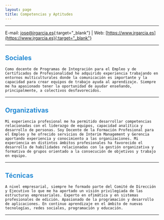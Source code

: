 ```yaml
---
layout: page
title: Competencias y Aptitudes
---
```


<hr size="5px" color="#268BD4" />

E-mail: [jose@jrgarcia.es](mailto:jose@jrgarcia.es){:target="_blank"} | Web: [https://www.jrgarcia.es](https://www.jrgarcia.es){:target="_blank"}  


<hr size="5px" color="#268BD4" />

<p><h2><span style="color:#268BD4">Sociales</span></h2></p>
	
 	Como docente de Programas de Integración para el Empleo y de Certificados de Profesionalidad he adquirido experiencia trabajando en entornos multiculturales donde la comunicación es importante y la capacidad para crear equipos de trabajo ayuda al aprendizaje. Siempre me ha apasionado tener la oportunidad de ayudar enseñando, principalmente, a colectivos desfavorecidos.  

<hr size="5px" color="#268BD4" />

<p><h2><span style="color:#268BD4">Organizativas</span></h2></p>
	
 	Mi experiencia profesional me ha permitido desarrollar competencias relacionadas con el liderazgo de equipos, capacidad analítica y desarrollo de personas. Soy Docente de la Formación Profesional para el Empleo y he ofrecido servicios de Interim Management y Gerencia aportando experiencia y conocimiento a las organizaciones. Mi experiencia en distintos ámbitos profesionales ha favorecido el desarrollo de habilidades relacionadas con la gestión organizativa y formativa de grupos orientado a la consecución de objetivos y trabajo en equipo.  

<hr size="5px" color="#268BD4" />

<p><h2><span style="color:#268BD4">Técnicas</span></h2></p>
	
 	A nivel empresarial, siempre he formado parte del Comité de Dirección y Ejecutivo lo que me ha aportado un visión privilegiada de las estructuras empresariales. Experto en ofimática y en sistemas profesionales de edición. Apasionado de la programación y desarrollo de aplicaciones. En continuo aprendizaje en el ámbito de nuevas tecnologías, redes sociales, programación y educación.

<hr size="5px" color="#268BD4" />